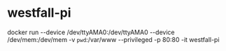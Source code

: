 # westfall-pi


docker run --device /dev/ttyAMA0:/dev/ttyAMA0 --device /dev/mem:/dev/mem -v `pwd`:/var/www --privileged -p 80:80 -it westfall-pi